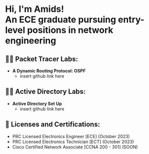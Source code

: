 <h1>Hi, I'm Amids! <br/>An ECE graduate pursuing entry-level positions in network engineering 

<h2>👨‍💻 Packet Tracer Labs:</h2>

- <b>A Dynamic Routing Protocol: OSPF</b>
  - insert github link here


<h2>👨‍💻 Active Directory Labs:</h2>

- <b>Active Directory Set Up</b>
  - insert github link here
 
<h2>📜 Licenses and Certifications: </h2>

- PRC Licensed Electronics Engineer [ECE] (October 2023)
- PRC Licensed Electronics Technician [ECT] (October 2023)
- Cisco Certified Network Associate [CCNA 200 - 301] (SOON)






